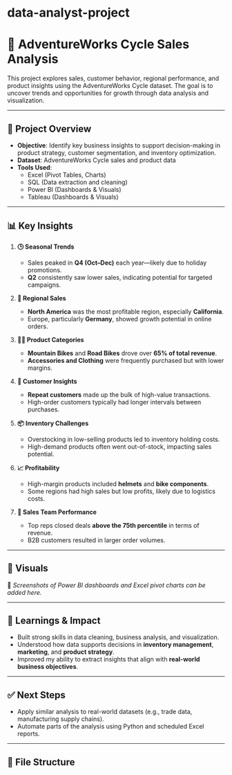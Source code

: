 # data-analyst-project

# 🚴 AdventureWorks Cycle Sales Analysis

This project explores sales, customer behavior, regional performance, and product insights using the AdventureWorks Cycle dataset. The goal is to uncover trends and opportunities for growth through data analysis and visualization.

---

## 📁 Project Overview

- **Objective**: Identify key business insights to support decision-making in product strategy, customer segmentation, and inventory optimization.
- **Dataset**: AdventureWorks Cycle sales and product data
- **Tools Used**:  
  - Excel (Pivot Tables, Charts)  
  - SQL (Data extraction and cleaning)  
  - Power BI (Dashboards & Visuals)
  - Tableau (Dashboards & Visuals)
---

## 📊 Key Insights

1. **🕒 Seasonal Trends**
   - Sales peaked in **Q4 (Oct–Dec)** each year—likely due to holiday promotions.
   - **Q2** consistently saw lower sales, indicating potential for targeted campaigns.

2. **📍 Regional Sales**
   - **North America** was the most profitable region, especially **California**.
   - Europe, particularly **Germany**, showed growth potential in online orders.

3. **🚴‍♂️ Product Categories**
   - **Mountain Bikes** and **Road Bikes** drove over **65% of total revenue**.
   - **Accessories and Clothing** were frequently purchased but with lower margins.

4. **👥 Customer Insights**
   - **Repeat customers** made up the bulk of high-value transactions.
   - High-order customers typically had longer intervals between purchases.

5. **📦 Inventory Challenges**
   - Overstocking in low-selling products led to inventory holding costs.
   - High-demand products often went out-of-stock, impacting sales potential.

6. **📈 Profitability**
   - High-margin products included **helmets** and **bike components**.
   - Some regions had high sales but low profits, likely due to logistics costs.

7. **🔁 Sales Team Performance**
   - Top reps closed deals **above the 75th percentile** in terms of revenue.
   - B2B customers resulted in larger order volumes.

---

## 📌 Visuals

📸 *Screenshots of Power BI dashboards and Excel pivot charts can be added here.*

---

## 🧠 Learnings & Impact

- Built strong skills in data cleaning, business analysis, and visualization.
- Understood how data supports decisions in **inventory management**, **marketing**, and **product strategy**.
- Improved my ability to extract insights that align with **real-world business objectives**.

---

## ✅ Next Steps

- Apply similar analysis to real-world datasets (e.g., trade data, manufacturing supply chains).
- Automate parts of the analysis using Python and scheduled Excel reports.

---

## 📎 File Structure
